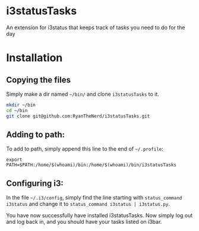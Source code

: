 # i3statusTasks
An extension for i3status that keeps track of tasks you need to do for the day

# Installation

## Copying the files
Simply make a dir named `~/bin/` and clone `i3statusTasks` to it.
```bash
mkdir ~/bin
cd ~/bin
git clone git@github.com:RyanTheNerd/i3statusTasks.git
```

## Adding to path:
To add to path, simply append this line to the end of `~/.profile`:

`export PATH=$PATH:/home/$(whoami)/bin:/home/$(whoami)/bin/i3statusTasks`

## Configuring i3:
In the file `~/.i3/config`, simply find the line starting with `status_command i3status` and change it to `status_command i3status | i3status.py`.


You have now successfully have installed i3statusTasks. Now simply log out and log back in, and you should have your tasks listed on i3bar.
